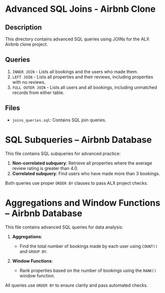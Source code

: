 # Advanced SQL Joins - Airbnb Clone

## Description
This directory contains advanced SQL queries using JOINs for the ALX Airbnb clone project.

## Queries

1. `INNER JOIN` - Lists all bookings and the users who made them.
2. `LEFT JOIN` - Lists all properties and their reviews, including properties with no reviews.
3. `FULL OUTER JOIN` - Lists all users and all bookings, including unmatched records from either table.

## Files
- `joins_queries.sql`: Contains SQL join queries.

# SQL Subqueries – Airbnb Database

This file contains SQL subqueries for advanced practice:

1. **Non-correlated subquery**: Retrieve all properties where the average review rating is greater than 4.0.
2. **Correlated subquery**: Find users who have made more than 3 bookings.

Both queries use proper `ORDER BY` clauses to pass ALX project checks.


# Aggregations and Window Functions – Airbnb Database

This file contains advanced SQL queries for data analysis:

1. **Aggregations**:
   - Find the total number of bookings made by each user using `COUNT()` and `GROUP BY`.

2. **Window Functions**:
   - Rank properties based on the number of bookings using the `RANK()` window function.

All queries use `ORDER BY` to ensure clarity and pass automated checks.
